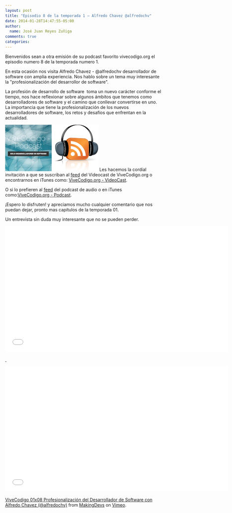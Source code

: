 ```yaml
---
layout: post
title: "Episodio 8 de la temporada 1 – Alfredo Chavez @alfredochv"
date: 2014-01-28T14:47:55-05:00
author:
  name: José Juan Reyes Zuñiga
comments: true
categories: 
---
```


Bienvenidos sean a otra emisión de su podcast favorito vivecodigo.org el episodio numero 8 de la temporada numero 1.

En esta ocasión nos visita Alfredo Chavez - @alfredochv desarrollador de software con amplia experiencia. Nos hablo sobre un tema muy interesante la "profesionalización del desarrollor de software".

La profesión de desarrollo de software  toma un nuevo carácter conforme el tiempo, nos hace reflexionar sobre algunos ámbitos que tenemos como desarrolladores de software y el camino que conllevar convertirse en uno. La importancia que tiene la profesionalización de los nuevos desarrolladores de software, los retos y desafíos que enfrentan en la actualidad.

<img class="alignleft size-thumbnail wp-image-537" alt="uno" src="/images/uno.jpg" width="150" height="150" /><img class="alignleft size-thumbnail wp-image-535" alt="dos" src="/images/dos.jpg" width="150" height="150" />
Les hacemos la cordial invitación a que se suscriban al <a href="http://vivecodigo.org/feed.xml">feed</a> del Videocast de ViveCodigo.org o encontrarnos en iTunes como: <a href="https://itunes.apple.com/ca/podcast/vivecodigo.org-videocast/id685052596">ViveCodigo.org - VideoCast</a>.
<!--more-->

O si lo prefieren al <a href="http://media.vivecodigo.org.s3.amazonaws.com/podcast-audio/feed.xml">feed</a> del podcast de audio o en iTunes como:<a href="https://itunes.apple.com/mz/podcast/vivecodigo.org-podcast/id722889939">ViveCodigo.org - Podcast</a>.

<!--more-->¡Espero lo disfruten! y apreciamos mucho cualquier comentario que nos puedan dejar, pronto mas capítulos de la temporada 01.

Un entrevista sin duda muy interesante que no se pueden perder.

<iframe src="//player.vimeo.com/video/85257893" height="405" width="720" allowfullscreen="" frameborder="0"></iframe>

<a href="http://vimeo.com/85257893"> </a>

<iframe src="//player.vimeo.com/video/85265342" height="405" width="720" allowfullscreen="" frameborder="0"></iframe>

<a href="http://vimeo.com/85257893">ViveCodigo 01x08 Profesionalización del Desarrollador de Software con Alfredo Chavez (@alfredochv)</a> from <a href="http://vimeo.com/makingdevs">MakingDevs</a> on <a href="https://vimeo.com">Vimeo</a>.
